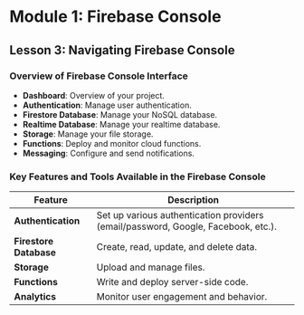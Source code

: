 # Module 1: Firebase Console

## Lesson 3: Navigating Firebase Console

### Overview of Firebase Console Interface

- **Dashboard**: Overview of your project.
- **Authentication**: Manage user authentication.
- **Firestore Database**: Manage your NoSQL database.
- **Realtime Database**: Manage your realtime database.
- **Storage**: Manage your file storage.
- **Functions**: Deploy and monitor cloud functions.
- **Messaging**: Configure and send notifications.

### Key Features and Tools Available in the Firebase Console

| **Feature**            | **Description**                                      |
|------------------------|------------------------------------------------------|
| **Authentication**    | Set up various authentication providers (email/password, Google, Facebook, etc.). |
| **Firestore Database** | Create, read, update, and delete data.              |
| **Storage**            | Upload and manage files.                            |
| **Functions**          | Write and deploy server-side code.                  |
| **Analytics**          | Monitor user engagement and behavior.               |
